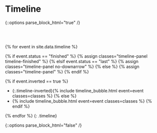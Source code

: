 # Timeline

{::options parse_block_html="true" /}

<br/><br/>

<span class="row col-lg-12">

{% for event in site.data.timeline %}

{% if event.status == "finished" %}
   {% assign classes="timeline-panel timeline-finished" %}
{% elsif event.status == "last" %}
   {% assign classes="timeline-panel no-downarrow" %}
{% else %}
   {% assign classes="timeline-panel" %}
{% endif %}

{% if event.inverted == true %}
* {:.timeline-inverted}{% include timeline_bubble.html event=event classes=classes %}
{% else %}
* {% include timeline_bubble.html event=event classes=classes %}
{% endif %}

{% endfor %}
{: .timeline}

{::options parse_block_html="false" /}